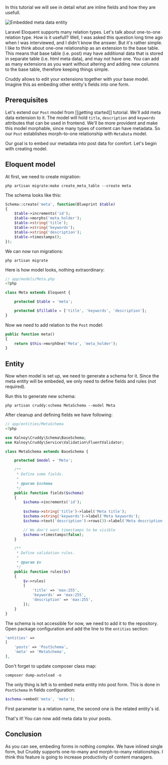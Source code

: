 In this tutorial we will see in detail what are inline fields and how they are usefull.

![Embedded meta data entity](https://drive.google.com/uc?id=0B8WgmUNiDzmyc1JwRU5DaFVqQjg)

Laravel Eloquent supports many relation types. Let's talk about one-to-one relation type. How is it usefull? Well, I was asked this question long time ago when I was interviewed, and I didn't know the answer. But it's rather simple. I like to think about one-one relationship as an extension to the base table. This means that base table (i.e. post) may have additional data that is stored in separate table (i.e. html meta data), and may not have one. You can add as many extensions as you want without altering and adding new columns to the base table, therefore keeping things simple.

Cruddy allows to edit your extensions together with your base model. Imagine this as embeding other entity's fields into one form.

## Prerequisites

Let's extend our `Post` model from [[getting started]] tutorial. We'll add meta data extension to it. The model will hold `title`, `description` and `keywords` attributes that can be used in frontend. We'll be more provident and make this model morphable, since many types of content can have metadata. So our `Post` establishes morph-to-one relationship with `MetaData` model.

Our goal is to embed our metadata into post data for comfort. Let's begin with creating model.

## Eloquent model

At first, we need to create migration:

```
php artisan migrate:make create_meta_table --create meta
```

The schema looks like this:

```php
Schema::create('meta', function(Blueprint $table)
{
    $table->increments('id');
    $table->morphs('meta_holder');
    $table->string('title');
    $table->string('keywords');
    $table->string('description');
    $table->timestamps();
});
```

We can now run migrations:

```
php artisan migrate
```

Here is how model looks, nothing extraordinary:

```php
// app/models/Meta.php
<?php

class Meta extends Eloquent {

    protected $table = 'meta';

    protected $fillable = ['title', 'keywords', 'description'];
}
```

Now we need to add relation to the `Post` model:

```php
public function meta()
{
    return $this->morphOne('Meta', 'meta_holder');
}
```

## Entity

Now when model is set up, we need to generate a schema for it. Since the meta entity will be embeded, we only need to define fields and rules (not required).

Run this to generate new schema:

```
php artisan cruddy:schema MetaSchema --model Meta
```

After cleanup and defining fields we have following:

```php
// app/entities/MetaSchema
<?php

use Kalnoy\Cruddy\Schema\BaseSchema;
use Kalnoy\Cruddy\Service\Validation\FluentValidator;

class MetaSchema extends BaseSchema {

    protected $model = 'Meta';

    /**
     * Define some fields.
     *
     * @param $schema
     */
    public function fields($schema)
    {
        $schema->increments('id');
        
        $schema->string('title')->label('Meta title');
        $schema->string('keywords')->label('Meta keywords');
        $schema->text('description')->rows(3)->label('Meta description');

        // We don't want timestamps to be visible
        $schema->timestamps(false);
    }

    /**
     * Define validation rules.
     *
     * @param $v
     */
    public function rules($v)
    {
        $v->rules(
        [
            'title' => 'max:255',
            'keywords' => 'max:255',
            'description' => 'max:255',
        ]);
    }
}
```

The schema is not accessible for now, we need to add it to the repository. Open package configuration and add the line to the `entities` section:

```php
'entities' =>
[
    'posts' => 'PostSchema',
    'meta' => 'MetaSchema',
],
```

Don't forget to update composer class map:

```
composer dump-autoload -o
```

The only thing is left is to embed meta entity into post form. This is done in `PostSchema` in fields configuration:

```php
$schema->embed('meta', 'meta');
```

First parameter is a relation name, the second one is the related entity's id.

That's it! You can now add meta data to your posts.

## Conclusion

As you can see, embeding forms in nothing complex. We have inlined single form, but Cruddy supports one-to-many and morph-to-many relationships. I think this feature is going to increase productivity of content managers.